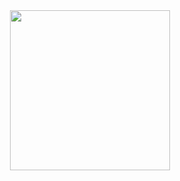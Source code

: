 <div align="center">
  <a href="#">
    <img src="https://tanjeffreyz-github-overview.herokuapp.com/?n=4" width="256px" height="256px" />
  </a>
</div>
